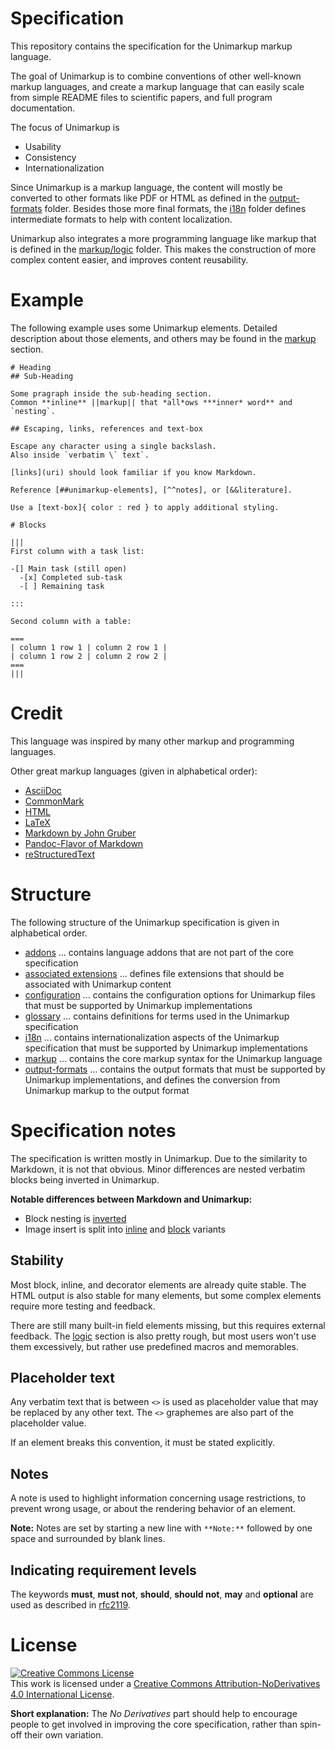 # Specification

This repository contains the specification for the Unimarkup markup language.

The goal of Unimarkup is to combine conventions of other well-known markup languages, and create a markup language that can easily scale from simple README files to scientific papers, and full program documentation.

The focus of Unimarkup is

- Usability
- Consistency
- Internationalization

Since Unimarkup is a markup language, the content will mostly be converted to other formats like PDF or HTML as defined in the [output-formats](output-formats/README.md) folder.
Besides those more final formats, the [i18n](i18n/README.md) folder defines intermediate formats to help with content localization.

Unimarkup also integrates a more programming language like markup that is defined in the [markup/logic](/markup/logic/README.md) folder.
This makes the construction of more complex content easier, and improves content reusability.

# Example

The following example uses some Unimarkup elements.
Detailed description about those elements, and others may be found in the [markup](markup/README.md) section. 

```
# Heading
## Sub-Heading

Some pragraph inside the sub-heading section.
Common **inline** ||markup|| that *all*ows ***inner* word** and `nesting`. 

## Escaping, links, references and text-box

Escape any character using a single backslash.
Also inside `verbatim \` text`.

[links](uri) should look familiar if you know Markdown.

Reference [##unimarkup-elements], [^^notes], or [&&literature].

Use a [text-box]{ color : red } to apply additional styling.

# Blocks

|||
First column with a task list:

-[] Main task (still open)
  -[x] Completed sub-task
  -[ ] Remaining task

:::

Second column with a table:

===
| column 1 row 1 | column 2 row 1 |
| column 1 row 2 | column 2 row 2 |
===
|||
```

# Credit

This language was inspired by many other markup and programming languages.

Other great markup languages (given in alphabetical order):

- [AsciiDoc](https://asciidoc.org/)
- [CommonMark](https://commonmark.org/)
- [HTML](https://www.w3.org/html/)
- [LaTeX](https://www.latex-project.org/)
- [Markdown by John Gruber](https://daringfireball.net/projects/markdown/)
- [Pandoc-Flavor of Markdown](https://pandoc.org/MANUAL.html)
- [reStructuredText](https://docutils.sourceforge.io/rst.html)

# Structure 

The following structure of the Unimarkup specification is given in alphabetical order.

- [addons](/addons/README.md) ... contains language addons that are not part of the core specification
- [associated extensions](/associated-extensions.md) ... defines file extensions that should be associated with Unimarkup content
- [configuration](/configuration/README.md) ... contains the configuration options for Unimarkup files that must be supported by Unimarkup implementations
- [glossary](/glossary.md) ... contains definitions for terms used in the Unimarkup specification
- [i18n](/i18n/README.md) ... contains internationalization aspects of the Unimarkup specification that must be supported by Unimarkup implementations
- [markup](/markup/README.md) ... contains the core markup syntax for the Unimarkup language
- [output-formats](/output-formats/README.md) ... contains the output formats that must be supported by Unimarkup implementations, and defines the conversion from Unimarkup markup to the output format 

# Specification notes

The specification is written mostly in Unimarkup. Due to the similarity to Markdown, it is not that obvious.
Minor differences are nested verbatim blocks being inverted in Unimarkup.

**Notable differences between Markdown and Unimarkup:**

- Block nesting is [inverted](/markup/blocks/enclosed/README.md)
- Image insert is split into [inline](/markup/inlines/boxes/inserts/inline-media-insert.md) and [block](/markup/blocks/inserts/media-block-insert.md) variants

## Stability

Most block, inline, and decorator elements are already quite stable.
The HTML output is also stable for many elements, but some complex elements require more testing and feedback.

There are still many built-in field elements missing, but this requires external feedback.
The [logic](/markup/logic/README.md) section is also pretty rough, but most users won't use them excessively, but rather use predefined macros and memorables.

## Placeholder text

Any verbatim text that is between `<>` is used as placeholder value that may be replaced by any other text.
The `<>` graphemes are also part of the placeholder value.

If an element breaks this convention, it must be stated explicitly.

## Notes

A note is used to highlight information concerning usage restrictions, to prevent wrong usage, or about the rendering behavior of an element.

**Note:** Notes are set by starting a new line with `**Note:**` followed by one space and surrounded by blank lines.

## Indicating requirement levels

The keywords **must**, **must not**, **should**, **should not**, **may** and **optional** are used as described in [rfc2119](https://datatracker.ietf.org/doc/html/rfc2119).

# License

<a rel="license" href="http://creativecommons.org/licenses/by-nd/4.0/"><img alt="Creative Commons License" style="border-width:0" src="https://i.creativecommons.org/l/by-nd/4.0/88x31.png" /></a><br />This work is licensed under a <a rel="license" href="http://creativecommons.org/licenses/by-nd/4.0/">Creative Commons Attribution-NoDerivatives 4.0 International License</a>.

**Short explanation:** The *No Derivatives* part should help to encourage people to get involved in improving the core specification, rather than spin-off their own variation.
